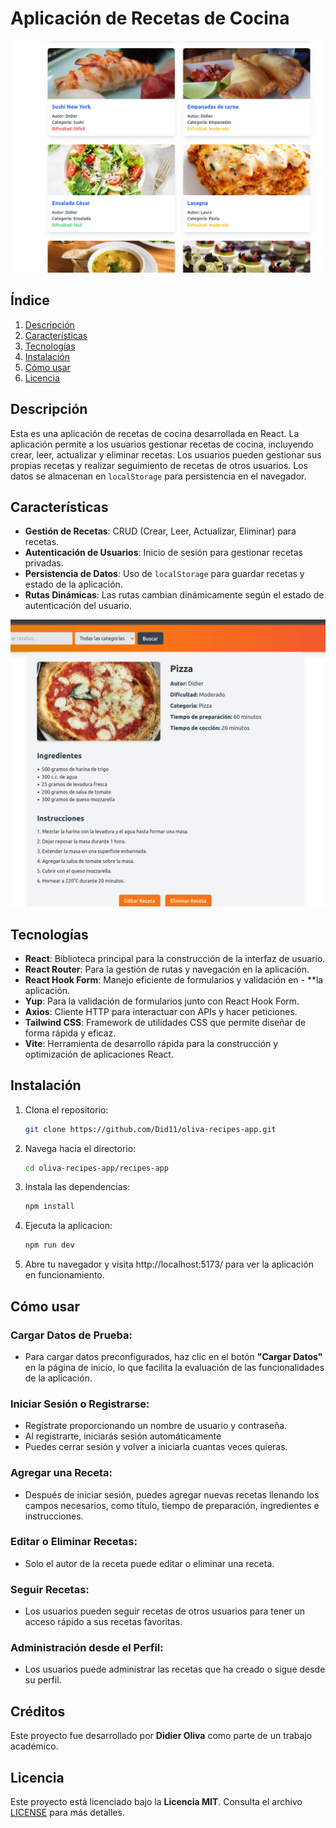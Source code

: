 # Aplicación de Recetas de Cocina

![](assets/readme/recipelist.png)

## Índice

1. [Descripción](#descripción)
2. [Características](#características)
3. [Tecnologías](#tecnologías)
4. [Instalación](#instalación)
5. [Cómo usar](#cómo-usar)
6. [Licencia](#licencia)

## Descripción

Esta es una aplicación de recetas de cocina desarrollada en React. La aplicación permite a los usuarios gestionar recetas de cocina, incluyendo crear, leer, actualizar y eliminar recetas. Los usuarios pueden gestionar sus propias recetas y realizar seguimiento de recetas de otros usuarios. Los datos se almacenan en `localStorage` para persistencia en el navegador.

## Características

- **Gestión de Recetas**: CRUD (Crear, Leer, Actualizar, Eliminar) para recetas.
- **Autenticación de Usuarios**: Inicio de sesión para gestionar recetas privadas.
- **Persistencia de Datos**: Uso de `localStorage` para guardar recetas y estado de la aplicación.
- **Rutas Dinámicas**: Las rutas cambian dinámicamente según el estado de autenticación del usuario.

![](assets/readme/recipedetail.png)

## Tecnologías

- **React**: Biblioteca principal para la construcción de la interfaz de usuario.
- **React Router**: Para la gestión de rutas y navegación en la aplicación.
- **React Hook Form**: Manejo eficiente de formularios y validación en - **la aplicación.
- **Yup**: Para la validación de formularios junto con React Hook Form.
- **Axios**: Cliente HTTP para interactuar con APIs y hacer peticiones.
- **Tailwind CSS**: Framework de utilidades CSS que permite diseñar de forma rápida y eficaz.
- **Vite**: Herramienta de desarrollo rápida para la construcción y optimización de aplicaciones React.

## Instalación

1. Clona el repositorio:
   ```bash
   git clone https://github.com/Did11/oliva-recipes-app.git
    ```

2. Navega hacia el directorio:
    ```bash
    cd oliva-recipes-app/recipes-app
    ```

3. Instala las dependencias:
   ```bash
   npm install
    ```

4. Ejecuta la aplicacion:
    ```bash
    npm run dev
    ```

5. Abre tu navegador y visita http://localhost:5173/ para ver la aplicación en funcionamiento.


## Cómo usar

### Cargar Datos de Prueba:
- Para cargar datos preconfigurados, haz clic en el botón **"Cargar Datos"** en la página de inicio, lo que facilita la evaluación de las funcionalidades de la aplicación.

### Iniciar Sesión o Registrarse:
- Regístrate proporcionando un nombre de usuario y contraseña.
- Al registrarte, iniciarás sesión automáticamente
- Puedes cerrar sesión y volver a iniciarla cuantas veces quieras.

### Agregar una Receta:
- Después de iniciar sesión, puedes agregar nuevas recetas llenando los campos necesarios, como título, tiempo de preparación, ingredientes e instrucciones.

### Editar o Eliminar Recetas:
- Solo el autor de la receta puede editar o eliminar una receta.

### Seguir Recetas:
- Los usuarios pueden seguir recetas de otros usuarios para tener un acceso rápido a sus recetas favoritas.

### Administración desde el Perfil:
- Los usuarios puede administrar las recetas que ha creado o sigue desde su perfil.

## Créditos

Este proyecto fue desarrollado por **Didier Oliva** como parte de un trabajo académico. 

## Licencia

Este proyecto está licenciado bajo la **Licencia MIT**. Consulta el archivo [LICENSE](./LICENSE) para más detalles.
